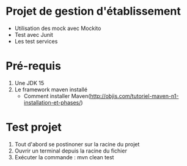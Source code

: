 # Projet de gestion d'établissement
* Utilisation des mock avec Mockito
* Test avec Junit
* Les test services

# Pré-requis
1. Une JDK 15
2. Le framework maven installé
    - Comment installer Maven(http://objis.com/tutoriel-maven-n1-installation-et-phases/)

# Test projet
1. Tout d'abord se postinoner sur la racine du projet
2. Ouvrir un terminal depuis la racine du fichier
3. Exécuter la commande : mvn clean test
